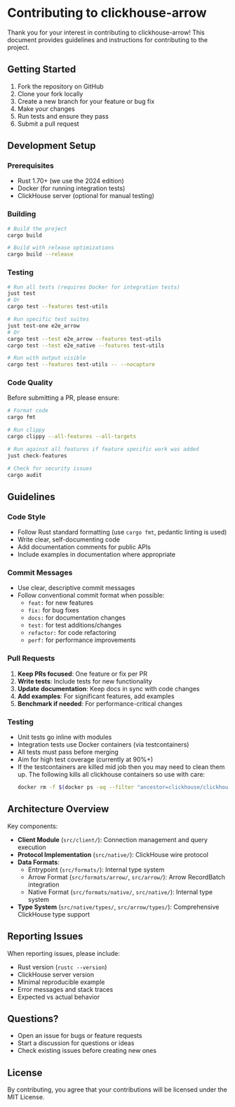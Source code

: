 # Contributing to clickhouse-arrow

Thank you for your interest in contributing to clickhouse-arrow! This document provides guidelines and instructions for contributing to the project.

## Getting Started

1. Fork the repository on GitHub
2. Clone your fork locally
3. Create a new branch for your feature or bug fix
4. Make your changes
5. Run tests and ensure they pass
6. Submit a pull request

## Development Setup

### Prerequisites

- Rust 1.70+ (we use the 2024 edition)
- Docker (for running integration tests)
- ClickHouse server (optional for manual testing)

### Building

```bash
# Build the project
cargo build

# Build with release optimizations
cargo build --release
```

### Testing

```bash
# Run all tests (requires Docker for integration tests)
just test
# Or
cargo test --features test-utils

# Run specific test suites
just test-one e2e_arrow
# Or
cargo test --test e2e_arrow --features test-utils
cargo test --test e2e_native --features test-utils

# Run with output visible
cargo test --features test-utils -- --nocapture
```

### Code Quality

Before submitting a PR, please ensure:

```bash
# Format code
cargo fmt

# Run clippy
cargo clippy --all-features --all-targets

# Run against all features if feature specific work was added
just check-features

# Check for security issues
cargo audit
```

## Guidelines

### Code Style

- Follow Rust standard formatting (use `cargo fmt`, pedantic linting is used)
- Write clear, self-documenting code
- Add documentation comments for public APIs
- Include examples in documentation where appropriate

### Commit Messages

- Use clear, descriptive commit messages
- Follow conventional commit format when possible:
  - `feat:` for new features
  - `fix:` for bug fixes
  - `docs:` for documentation changes
  - `test:` for test additions/changes
  - `refactor:` for code refactoring
  - `perf:` for performance improvements

### Pull Requests

1. **Keep PRs focused**: One feature or fix per PR
2. **Write tests**: Include tests for new functionality
3. **Update documentation**: Keep docs in sync with code changes
4. **Add examples**: For significant features, add examples
5. **Benchmark if needed**: For performance-critical changes

### Testing

- Unit tests go inline with modules
- Integration tests use Docker containers (via testcontainers)
- All tests must pass before merging
- Aim for high test coverage (currently at 90%+)
- If the testcontainers are killed mid job then you may need to clean them up. The following kills all clickhouse containers so use with care:
  ```bash
  docker rm -f $(docker ps -aq --filter "ancestor=clickhouse/clickhouse-server")
  ```

## Architecture Overview

Key components:

- **Client Module** (`src/client/`): Connection management and query execution
- **Protocol Implementation** (`src/native/`): ClickHouse wire protocol
- **Data Formats**:
  - Entrypoint (`src/formats/`): Internal type system
  - Arrow Format (`src/formats/arrow/`, `src/arrow/`): Arrow RecordBatch integration
  - Native Format (`src/formats/native/`, `src/native/`): Internal type system
- **Type System** (`src/native/types/`, `src/arrow/types/`): Comprehensive ClickHouse type support

## Reporting Issues

When reporting issues, please include:

- Rust version (`rustc --version`)
- ClickHouse server version
- Minimal reproducible example
- Error messages and stack traces
- Expected vs actual behavior

## Questions?

- Open an issue for bugs or feature requests
- Start a discussion for questions or ideas
- Check existing issues before creating new ones

## License

By contributing, you agree that your contributions will be licensed under the MIT License.
